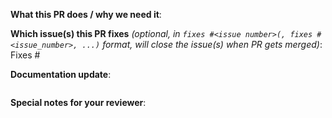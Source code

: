 <!--  Thanks for sending a pull request!  Here are some tips for you:
* Consider creating this PR as draft: https://github.com/kubevirt/kubevirt/blob/main/CONTRIBUTING.md#consider-opening-your-pull-request-as-draft
-->

**What this PR does / why we need it**:

**Which issue(s) this PR fixes** *(optional, in `fixes #<issue number>(, fixes #<issue_number>, ...)` format, will close the issue(s) when PR gets merged)*:
Fixes #

**Documentation update**:
<!-- Add your Docs PR number
1. Enter the related docs PR number in the field below. This is expected to be but not required to be in the kubevirt/user-guide repo. 
2. If you have multiple docs PRs, just include one in this field and include the others as comments in the PR. You do not need to add the docs PR to create the PR but it will be required to merge. You can add it at a later time by editing the PR description. The docs PR does not need to be merged for this PR to merge.
3. If a docs update is not required, just write "NONE".-->
```docs-pr

```

**Special notes for your reviewer**:
